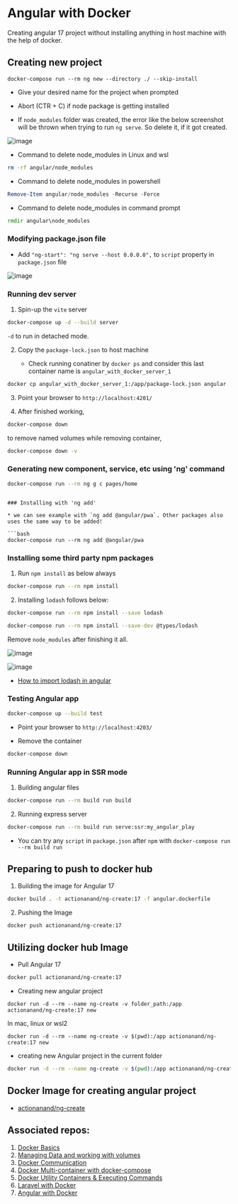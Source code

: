 # Angular with Docker

Creating angular 17 project without installing anything in host machine with the help of docker.

## Creating new project

```shell
docker-compose run --rm ng new --directory ./ --skip-install
```

* Give your desired name for the project when prompted
* Abort (CTR + C) if node package is getting installed

* If `node_modules` folder was created, the error like the below screenshot will be thrown when trying to run `ng serve`. So delete it, if it got created.

![image](https://github.com/actionanand/laravel_with_docker/assets/46064269/7510a83c-cafb-4b17-9e3d-179d704f2831)

* Command to delete node_modules in Linux and wsl

```bash
rm -rf angular/node_modules
```

* Command to delete node_modules in powershell

```powershell
Remove-Item angular/node_modules -Recurse -Force
```

* Command to delete node_modules in command prompt

```cmd
rmdir angular\node_modules
```

### Modifying package.json file

* Add `"ng-start": "ng serve --host 0.0.0.0",` to `script` property in `package.json` file

![image](https://github.com/actionanand/laravel_with_docker/assets/46064269/f3a14469-b781-48ec-ba7f-89891211c351)

### Running dev server

1. Spin-up the `vite` server

```bash
docker-compose up -d --build server
```

`-d` to run in detached mode.

2. Copy the `package-lock.json` to host machine

    * Check running conatiner by `docker ps` and consider this last container name is `angular_with_docker_server_1`

```bash
docker cp angular_with_docker_server_1:/app/package-lock.json angular
```

3. Point your browser to `http://localhost:4201/`

4. After finished working,

```bash
docker-compose down
```

to remove named volumes while removing container,

```bash
docker-compose down -v
```

### Generating new component, service, etc using 'ng' command

```bash
docker-compose run --rm ng g c pages/home
```
```

### Installing with 'ng add'

* we can see example with `ng add @angular/pwa`. Other packages also uses the same way to be added!

```bash
docker-compose run --rm ng add @angular/pwa
```

### Installing some third party npm packages

1. Run `npm install` as below always

```bash
docker-compose run --rm npm install
```

2. Installing `lodash` follows below:

```bash
docker-compose run --rm npm install --save lodash
```

```bash
docker-compose run --rm npm install --save-dev @types/lodash
```

Remove `node_modules` after finishing it all.

![image](https://github.com/actionanand/laravel_with_docker/assets/46064269/f0d40549-7809-487e-b64e-e645441174ec)

![image](https://github.com/actionanand/laravel_with_docker/assets/46064269/555411d5-86de-42b5-88c3-a078adc192cf)

* [How to import lodash in angular](https://stackoverflow.com/questions/41991178/correct-way-of-importing-and-using-lodash-in-angular/59908442#59908442)


### Testing Angular app

```bash
docker-compose up --build test
```

* Point your browser to `http://localhost:4203/`

* Remove the container

```bash
docker-compose down
```

### Running Angular app in SSR mode

1. Building angular files

```bash
docker-compose run --rm build run build
```

2. Running express server

```bash
docker-compose run --rm build run serve:ssr:my_angular_play
```

* You can try any `script` in `package.json` after `npm` with `docker-compose run --rm build run`

## Preparing to push to docker hub

1. Building the image for Angular 17

```bash
docker build . -t actionanand/ng-create:17 -f angular.dockerfile
```

2. Pushing the Image

```shell
docker push actionanand/ng-create:17
```

## Utilizing docker hub Image

* Pull Angular 17

```bash
docker pull actionanand/ng-create:17
```

* Creating new angular project

```shell
docker run -d --rm --name ng-create -v folder_path:/app actionanand/ng-create:17 new 
```

In mac, linux or wsl2

```shell
docker run -d --rm --name ng-create -v $(pwd):/app actionanand/ng-create:17 new 
```

* creating new Angular project in the current folder

```bash
docker run -d --rm --name ng-create -v $(pwd):/app actionanand/ng-create:17 new --directory ./ --skip-install
```

## Docker Image for creating angular project

* [actionanand/ng-create](https://hub.docker.com/r/actionanand/ng-create)

## Associated repos:

1. [Docker Basics](https://github.com/actionanand/docker_playground)
2. [Managing Data and working with volumes](https://github.com/actionanand/docker_data_volume)
3. [Docker Communication](https://github.com/actionanand/docker_communication)
4. [Docker Multi-container with docker-compose](https://github.com/actionanand/docker_multi-container)
5. [Docker Utility Containers & Executing Commands](https://github.com/actionanand/node-util)
6. [Laravel with Docker](https://github.com/actionanand/laravel_with_docker)
7. [Angular with Docker](https://github.com/actionanand/angular_with_docker)
